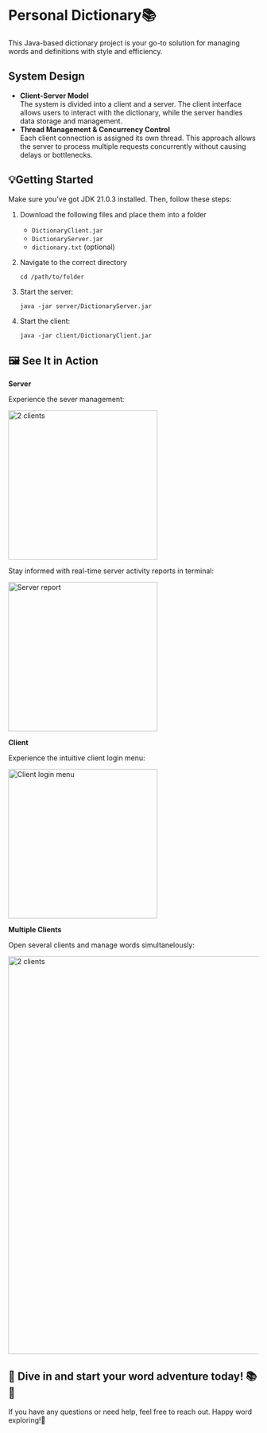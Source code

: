 # Personal Dictionary📚
This Java-based dictionary project is your go-to solution for managing words and definitions with style and efficiency.

## System Design
- **Client-Server Model** <br>
  The system is divided into a client and a server. The client interface allows users to interact with the dictionary, while the server handles data storage and management.
- **Thread Management & Concurrency Control** <br>
  Each client connection is assigned its own thread. This approach allows the server to process multiple requests concurrently without causing delays or bottlenecks.

## 💡Getting Started
Make sure you’ve got JDK 21.0.3 installed. Then, follow these steps:
1. Download the following files and place them into a folder
   - `DictionaryClient.jar`
   - `DictionaryServer.jar`
   - `dictionary.txt` (optional)
2. Navigate to the correct directory
   ```
   cd /path/to/folder
   ```
3. Start the server:
   ```
   java -jar server/DictionaryServer.jar
   ```

4. Start the client:
   ```
   java -jar client/DictionaryClient.jar
   ```

## 🖼️ See It in Action

**Server**

Experience the sever management:

<img src="https://github.com/verazi/Multithreaded-Dictionary-Server/blob/master/zreport/server.png" alt="2 clients" width="300"/>

Stay informed with real-time server activity reports in terminal:

<img src="https://github.com/verazi/Multithreaded-Dictionary-Server/blob/master/zreport/ServerReport.png" alt="Server report" width="300"/>

**Client**

Experience the intuitive client login menu:

<img src="https://github.com/verazi/Multithreaded-Dictionary-Server/blob/master/zreport/ClientLogin.png" alt="Client login menu" width="300"/>

**Multiple Clients**

Open several clients and manage words simultanelously:

<img src="https://github.com/verazi/Multithreaded-Dictionary-Server/blob/master/zreport/ServalClient.png" alt="2 clients" width="800"/>



## 🌟 Dive in and start your word adventure today! 📚🚀
If you have any questions or need help, feel free to reach out. Happy word exploring!👋

